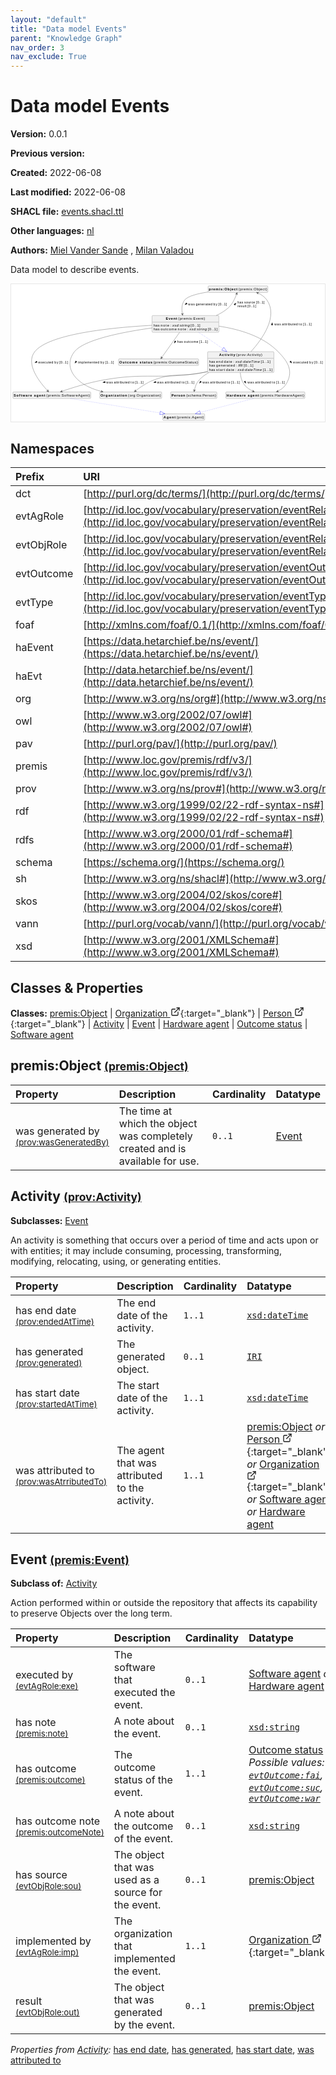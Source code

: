 ```yaml
---
layout: "default"
title: "Data model Events"
parent: "Knowledge Graph"
nav_order: 3
nav_exclude: True
---
```

<svg xmlns="http://www.w3.org/2000/svg" style="display: none;"><symbol id="svg-external-link" width="24" height="24" viewBox="0 0 24 24" fill="none" stroke="currentColor" stroke-width="2" stroke-linecap="round" stroke-linejoin="round" class="feather feather-external-link"><title id="svg-external-link-title">(external link)</title><path d="M18 13v6a2 2 0 0 1-2 2H5a2 2 0 0 1-2-2V8a2 2 0 0 1 2-2h6"></path><polyline points="15 3 21 3 21 9"></polyline><line x1="10" y1="14" x2="21" y2="3"></line> </symbol></svg>

Data model Events
====================

**Version:** 0.0.1

**Previous version:** 

**Created:** 2022-06-08

**Last modified:** 2022-06-08

**SHACL file:** [events.shacl.ttl](events.shacl.ttl)

**Other languages:**
[nl](../nl)

**Authors:**
[Miel Vander Sande](mailto:miel.vandersande@meemoo.be)
, [Milan Valadou](mailto:milan.valadou@meemoo.be)


Data model to describe events.

<div class="wrap">
  <div class="zoom">
  <svg xmlns="http://www.w3.org/2000/svg" xmlns:xlink="http://www.w3.org/1999/xlink" contentStyleType="text/css" preserveAspectRatio="none" version="1.1" viewBox="0 0 1249 548" zoomAndPan="magnify"><defs/><g><a href="#premis%3AObject" target="_top" title="#premis%3AObject" xlink:actuate="onRequest" xlink:href="#premis%3AObject" xlink:show="new" xlink:title="#premis%3AObject" xlink:type="simple"><g id="elem_premis_Object"><rect codeLine="15" fill="#F1F1F1" height="26.2969" id="premis_Object" rx="3.5" ry="3.5" style="stroke:#181818;stroke-width:0.5;" width="238" x="784" y="7"/><text fill="#000000" font-family="sans-serif" font-size="14" font-weight="bold" lengthAdjust="spacing" textLength="114" x="787" y="24.9951">premis:Object</text><text fill="#000000" font-family="sans-serif" font-size="14" lengthAdjust="spacing" textLength="114" x="905" y="24.9951">(premis:Object)</text></g></a><a href="../../organization/en#org%3AOrganization" target="_top" title="../../organization/en#org%3AOrganization" xlink:actuate="onRequest" xlink:href="../../organization/en#org%3AOrganization" xlink:show="new" xlink:title="../../organization/en#org%3AOrganization" xlink:type="simple"><g id="elem_org_Organization"><rect codeLine="16" fill="#F1F1F1" height="26.2969" id="org_Organization" rx="3.5" ry="3.5" style="stroke:#181818;stroke-width:0.5;" width="247" x="352.5" y="429"/><text fill="#000000" font-family="sans-serif" font-size="14" font-weight="bold" lengthAdjust="spacing" textLength="106" x="355.5" y="446.9951">Organization</text><text fill="#000000" font-family="sans-serif" font-size="14" lengthAdjust="spacing" textLength="131" x="465.5" y="446.9951">(org:Organization)</text></g></a><a href="../../organization/en#schema%3APerson" target="_top" title="../../organization/en#schema%3APerson" xlink:actuate="onRequest" xlink:href="../../organization/en#schema%3APerson" xlink:show="new" xlink:title="../../organization/en#schema%3APerson" xlink:type="simple"><g id="elem_schema_Person"><rect codeLine="17" fill="#F1F1F1" height="26.2969" id="schema_Person" rx="3.5" ry="3.5" style="stroke:#181818;stroke-width:0.5;" width="184" x="635" y="429"/><text fill="#000000" font-family="sans-serif" font-size="14" font-weight="bold" lengthAdjust="spacing" textLength="55" x="638" y="446.9951">Person</text><text fill="#000000" font-family="sans-serif" font-size="14" lengthAdjust="spacing" textLength="119" x="697" y="446.9951">(schema:Person)</text></g></a><a href="#prov%3AActivity" target="_top" title="#prov%3AActivity" xlink:actuate="onRequest" xlink:href="#prov%3AActivity" xlink:show="new" xlink:title="#prov%3AActivity" xlink:type="simple"><g id="elem_prov_Activity"><rect codeLine="20" fill="#F1F1F1" height="83.1875" id="prov_Activity" rx="3.5" ry="3.5" style="stroke:#181818;stroke-width:0.5;" width="264" x="782" y="269"/><text fill="#000000" font-family="sans-serif" font-size="14" font-weight="bold" lengthAdjust="spacing" textLength="64" x="828" y="286.9951">Activity</text><text fill="#000000" font-family="sans-serif" font-size="14" lengthAdjust="spacing" textLength="104" x="896" y="286.9951">(prov:Activity)</text><line style="stroke:#181818;stroke-width:0.5;" x1="783" x2="1045" y1="295.2969" y2="295.2969"/><text fill="#000000" font-family="sans-serif" font-size="14" lengthAdjust="spacing" textLength="24" x="788" y="312.292">has</text><text fill="#000000" font-family="sans-serif" font-size="14" lengthAdjust="spacing" textLength="4" x="812" y="312.292"> </text><text fill="#000000" font-family="sans-serif" font-size="14" lengthAdjust="spacing" textLength="27" x="816" y="312.292">end</text><text fill="#000000" font-family="sans-serif" font-size="14" lengthAdjust="spacing" textLength="4" x="843" y="312.292"> </text><text fill="#000000" font-family="sans-serif" font-size="14" lengthAdjust="spacing" textLength="33" x="847" y="312.292">date</text><text fill="#000000" font-family="sans-serif" font-size="14" lengthAdjust="spacing" textLength="4" x="880" y="312.292"> </text><text fill="#000000" font-family="sans-serif" font-size="14" lengthAdjust="spacing" textLength="5" x="884" y="312.292">:</text><text fill="#000000" font-family="sans-serif" font-size="14" lengthAdjust="spacing" textLength="4" x="889" y="312.292"> </text><text fill="#000000" font-family="sans-serif" font-size="14" font-style="italic" lengthAdjust="spacing" textLength="97" x="893" y="312.292">xsd:dateTime</text><text fill="#000000" font-family="sans-serif" font-size="14" lengthAdjust="spacing" textLength="4" x="990" y="312.292"> </text><text fill="#000000" font-family="sans-serif" font-size="14" lengthAdjust="spacing" textLength="38" x="994" y="312.292">[1..1]</text><text fill="#000000" font-family="sans-serif" font-size="14" lengthAdjust="spacing" textLength="24" x="788" y="328.5889">has</text><text fill="#000000" font-family="sans-serif" font-size="14" lengthAdjust="spacing" textLength="4" x="812" y="328.5889"> </text><text fill="#000000" font-family="sans-serif" font-size="14" lengthAdjust="spacing" textLength="75" x="816" y="328.5889">generated</text><text fill="#000000" font-family="sans-serif" font-size="14" lengthAdjust="spacing" textLength="4" x="891" y="328.5889"> </text><text fill="#000000" font-family="sans-serif" font-size="14" lengthAdjust="spacing" textLength="5" x="895" y="328.5889">:</text><text fill="#000000" font-family="sans-serif" font-size="14" lengthAdjust="spacing" textLength="4" x="900" y="328.5889"> </text><text fill="#000000" font-family="sans-serif" font-size="14" font-style="italic" lengthAdjust="spacing" textLength="18" x="904" y="328.5889">IRI</text><text fill="#000000" font-family="sans-serif" font-size="14" lengthAdjust="spacing" textLength="4" x="922" y="328.5889"> </text><text fill="#000000" font-family="sans-serif" font-size="14" lengthAdjust="spacing" textLength="38" x="926" y="328.5889">[0..1]</text><text fill="#000000" font-family="sans-serif" font-size="14" lengthAdjust="spacing" textLength="24" x="788" y="344.8857">has</text><text fill="#000000" font-family="sans-serif" font-size="14" lengthAdjust="spacing" textLength="4" x="812" y="344.8857"> </text><text fill="#000000" font-family="sans-serif" font-size="14" lengthAdjust="spacing" textLength="35" x="816" y="344.8857">start</text><text fill="#000000" font-family="sans-serif" font-size="14" lengthAdjust="spacing" textLength="4" x="851" y="344.8857"> </text><text fill="#000000" font-family="sans-serif" font-size="14" lengthAdjust="spacing" textLength="33" x="855" y="344.8857">date</text><text fill="#000000" font-family="sans-serif" font-size="14" lengthAdjust="spacing" textLength="4" x="888" y="344.8857"> </text><text fill="#000000" font-family="sans-serif" font-size="14" lengthAdjust="spacing" textLength="5" x="892" y="344.8857">:</text><text fill="#000000" font-family="sans-serif" font-size="14" lengthAdjust="spacing" textLength="4" x="897" y="344.8857"> </text><text fill="#000000" font-family="sans-serif" font-size="14" font-style="italic" lengthAdjust="spacing" textLength="97" x="901" y="344.8857">xsd:dateTime</text><text fill="#000000" font-family="sans-serif" font-size="14" lengthAdjust="spacing" textLength="4" x="998" y="344.8857"> </text><text fill="#000000" font-family="sans-serif" font-size="14" lengthAdjust="spacing" textLength="38" x="1002" y="344.8857">[1..1]</text></g></a><a href="#premis%3AEvent" target="_top" title="#premis%3AEvent" xlink:actuate="onRequest" xlink:href="#premis%3AEvent" xlink:show="new" xlink:title="#premis%3AEvent" xlink:type="simple"><g id="elem_premis_Event"><rect codeLine="19" fill="#F1F1F1" height="66.8906" id="premis_Event" rx="3.5" ry="3.5" style="stroke:#181818;stroke-width:0.5;" width="266" x="561" y="125"/><text fill="#000000" font-family="sans-serif" font-size="14" font-weight="bold" lengthAdjust="spacing" textLength="45" x="616" y="142.9951">Event</text><text fill="#000000" font-family="sans-serif" font-size="14" lengthAdjust="spacing" textLength="107" x="665" y="142.9951">(premis:Event)</text><line style="stroke:#181818;stroke-width:0.5;" x1="562" x2="826" y1="151.2969" y2="151.2969"/><text fill="#000000" font-family="sans-serif" font-size="14" lengthAdjust="spacing" textLength="24" x="567" y="168.292">has</text><text fill="#000000" font-family="sans-serif" font-size="14" lengthAdjust="spacing" textLength="4" x="591" y="168.292"> </text><text fill="#000000" font-family="sans-serif" font-size="14" lengthAdjust="spacing" textLength="34" x="595" y="168.292">note</text><text fill="#000000" font-family="sans-serif" font-size="14" lengthAdjust="spacing" textLength="4" x="629" y="168.292"> </text><text fill="#000000" font-family="sans-serif" font-size="14" lengthAdjust="spacing" textLength="5" x="633" y="168.292">:</text><text fill="#000000" font-family="sans-serif" font-size="14" lengthAdjust="spacing" textLength="4" x="638" y="168.292"> </text><text fill="#000000" font-family="sans-serif" font-size="14" font-style="italic" lengthAdjust="spacing" textLength="69" x="642" y="168.292">xsd:string</text><text fill="#000000" font-family="sans-serif" font-size="14" lengthAdjust="spacing" textLength="4" x="711" y="168.292"> </text><text fill="#000000" font-family="sans-serif" font-size="14" lengthAdjust="spacing" textLength="38" x="715" y="168.292">[0..1]</text><text fill="#000000" font-family="sans-serif" font-size="14" lengthAdjust="spacing" textLength="24" x="567" y="184.5889">has</text><text fill="#000000" font-family="sans-serif" font-size="14" lengthAdjust="spacing" textLength="4" x="591" y="184.5889"> </text><text fill="#000000" font-family="sans-serif" font-size="14" lengthAdjust="spacing" textLength="64" x="595" y="184.5889">outcome</text><text fill="#000000" font-family="sans-serif" font-size="14" lengthAdjust="spacing" textLength="4" x="659" y="184.5889"> </text><text fill="#000000" font-family="sans-serif" font-size="14" lengthAdjust="spacing" textLength="34" x="663" y="184.5889">note</text><text fill="#000000" font-family="sans-serif" font-size="14" lengthAdjust="spacing" textLength="4" x="697" y="184.5889"> </text><text fill="#000000" font-family="sans-serif" font-size="14" lengthAdjust="spacing" textLength="5" x="701" y="184.5889">:</text><text fill="#000000" font-family="sans-serif" font-size="14" lengthAdjust="spacing" textLength="4" x="706" y="184.5889"> </text><text fill="#000000" font-family="sans-serif" font-size="14" font-style="italic" lengthAdjust="spacing" textLength="69" x="710" y="184.5889">xsd:string</text><text fill="#000000" font-family="sans-serif" font-size="14" lengthAdjust="spacing" textLength="4" x="779" y="184.5889"> </text><text fill="#000000" font-family="sans-serif" font-size="14" lengthAdjust="spacing" textLength="38" x="783" y="184.5889">[0..1]</text></g></a><a href="#premis%3AHardwareAgent" target="_top" title="#premis%3AHardwareAgent" xlink:actuate="onRequest" xlink:href="#premis%3AHardwareAgent" xlink:show="new" xlink:title="#premis%3AHardwareAgent" xlink:type="simple"><g id="elem_premis_HardwareAgent"><rect codeLine="21" fill="#F1F1F1" height="26.2969" id="premis_HardwareAgent" rx="3.5" ry="3.5" style="stroke:#181818;stroke-width:0.5;" width="315" x="854.5" y="429"/><text fill="#000000" font-family="sans-serif" font-size="14" font-weight="bold" lengthAdjust="spacing" textLength="129" x="857.5" y="446.9951">Hardware agent</text><text fill="#000000" font-family="sans-serif" font-size="14" lengthAdjust="spacing" textLength="176" x="990.5" y="446.9951">(premis:HardwareAgent)</text></g></a><a href="#premis%3AAgent" target="_top" title="#premis%3AAgent" xlink:actuate="onRequest" xlink:href="#premis%3AAgent" xlink:show="new" xlink:title="#premis%3AAgent" xlink:type="simple"><g id="elem_premis_Agent"><rect codeLine="25" fill="#F1F1F1" height="26.2969" id="premis_Agent" rx="3.5" ry="3.5" style="stroke:#181818;stroke-width:0.5;" width="167" x="603.5" y="516"/><text fill="#000000" font-family="sans-serif" font-size="14" font-weight="bold" lengthAdjust="spacing" textLength="48" x="606.5" y="533.9951">Agent</text><text fill="#000000" font-family="sans-serif" font-size="14" lengthAdjust="spacing" textLength="109" x="658.5" y="533.9951">(premis:Agent)</text></g></a><a href="#premis%3AOutcomeStatus" target="_top" title="#premis%3AOutcomeStatus" xlink:actuate="onRequest" xlink:href="#premis%3AOutcomeStatus" xlink:show="new" xlink:title="#premis%3AOutcomeStatus" xlink:type="simple"><g id="elem_premis_OutcomeStatus"><rect codeLine="23" fill="#F1F1F1" height="26.2969" id="premis_OutcomeStatus" rx="3.5" ry="3.5" style="stroke:#181818;stroke-width:0.5;" width="319" x="427.5" y="297.5"/><text fill="#000000" font-family="sans-serif" font-size="14" font-weight="bold" lengthAdjust="spacing" textLength="132" x="430.5" y="315.4951">Outcome status</text><text fill="#000000" font-family="sans-serif" font-size="14" lengthAdjust="spacing" textLength="177" x="566.5" y="315.4951">(premis:OutcomeStatus)</text></g></a><a href="#premis%3ASoftwareAgent" target="_top" title="#premis%3ASoftwareAgent" xlink:actuate="onRequest" xlink:href="#premis%3ASoftwareAgent" xlink:show="new" xlink:title="#premis%3ASoftwareAgent" xlink:type="simple"><g id="elem_premis_SoftwareAgent"><rect codeLine="24" fill="#F1F1F1" height="26.2969" id="premis_SoftwareAgent" rx="3.5" ry="3.5" style="stroke:#181818;stroke-width:0.5;" width="310" x="7" y="429"/><text fill="#000000" font-family="sans-serif" font-size="14" font-weight="bold" lengthAdjust="spacing" textLength="126" x="10" y="446.9951">Software agent</text><text fill="#000000" font-family="sans-serif" font-size="14" lengthAdjust="spacing" textLength="174" x="140" y="446.9951">(premis:SoftwareAgent)</text></g></a><g id="link_premis_Object_premis_Event"><path codeLine="28" d="M783.807,31.401 C742.684,37.652 703.711,47.524 691,63 C678.335,78.421 678.375,100.506 681.91,119.449 " fill="none" id="premis_Object-to-premis_Event" style="stroke:#454645;stroke-width:1.0;"/><polygon fill="#454645" points="682.992,124.701,685.0943,115.0791,681.9834,119.8038,677.2588,116.6929,682.992,124.701" style="stroke:#454645;stroke-width:1.0;"/><polygon fill="#000000" points="692.2167,82.3355,700.9822,78.6454,697.1392,74.1979,692.2167,82.3355" style="stroke:#000000;stroke-width:1.0;"/><text fill="#000000" font-family="sans-serif" font-size="13" lengthAdjust="spacing" textLength="26" x="705" y="83.5669">was</text><text fill="#000000" font-family="sans-serif" font-size="13" lengthAdjust="spacing" textLength="4" x="731" y="83.5669"> </text><text fill="#000000" font-family="sans-serif" font-size="13" lengthAdjust="spacing" textLength="66" x="735" y="83.5669">generated</text><text fill="#000000" font-family="sans-serif" font-size="13" lengthAdjust="spacing" textLength="4" x="801" y="83.5669"> </text><text fill="#000000" font-family="sans-serif" font-size="13" lengthAdjust="spacing" textLength="16" x="805" y="83.5669">by</text><text fill="#000000" font-family="sans-serif" font-size="13" lengthAdjust="spacing" textLength="4" x="821" y="83.5669"> </text><text fill="#000000" font-family="sans-serif" font-size="13" lengthAdjust="spacing" textLength="34" x="825" y="83.5669">[0..1]</text></g><g id="link_premis_Event_premis_Object"><path codeLine="52" d="M816.71,124.934 C833.766,116.959 850.158,107.116 864,95 C881.429,79.744 892.279,54.772 897.982,38.114 " fill="none" id="premis_Event-to-premis_Object" style="stroke:#454645;stroke-width:1.0;"/><polygon fill="#454645" points="899.589,33.231,892.9765,40.53,898.0263,37.9805,900.5758,43.0303,899.589,33.231" style="stroke:#454645;stroke-width:1.0;"/><polygon fill="#000000" points="895.417,75.4826,887.09,80.0775,891.3812,84.0944,895.417,75.4826" style="stroke:#000000;stroke-width:1.0;"/><text fill="#000000" font-family="sans-serif" font-size="13" lengthAdjust="spacing" textLength="23" x="901" y="76.0669">has</text><text fill="#000000" font-family="sans-serif" font-size="13" lengthAdjust="spacing" textLength="4" x="924" y="76.0669"> </text><text fill="#000000" font-family="sans-serif" font-size="13" lengthAdjust="spacing" textLength="43" x="928" y="76.0669">source</text><text fill="#000000" font-family="sans-serif" font-size="13" lengthAdjust="spacing" textLength="4" x="971" y="76.0669"> </text><text fill="#000000" font-family="sans-serif" font-size="13" lengthAdjust="spacing" textLength="34" x="975" y="76.0669">[0..1]</text><text fill="#000000" font-family="sans-serif" font-size="13" lengthAdjust="spacing" textLength="36" x="901" y="91.1997">result</text><text fill="#000000" font-family="sans-serif" font-size="13" lengthAdjust="spacing" textLength="4" x="937" y="91.1997"> </text><text fill="#000000" font-family="sans-serif" font-size="13" lengthAdjust="spacing" textLength="34" x="941" y="91.1997">[0..1]</text></g><g id="link_prov_Activity_org_Organization"><path codeLine="39" d="M781.689,348.091 C775.724,349.467 769.807,350.778 764,352 C677.333,370.238 649.788,350.538 567,382 C539.741,392.359 512.158,411.778 494.62,425.504 " fill="none" id="prov_Activity-to-org_Organization" style="stroke:#454645;stroke-width:1.0;"/><polygon fill="#454645" points="490.384,428.861,499.9213,426.4035,494.3018,425.7544,494.9508,420.135,490.384,428.861" style="stroke:#454645;stroke-width:1.0;"/><polygon fill="#000000" points="567.1725,391.8682,576.6708,392.3508,575.1404,386.6756,567.1725,391.8682" style="stroke:#000000;stroke-width:1.0;"/><text fill="#000000" font-family="sans-serif" font-size="13" lengthAdjust="spacing" textLength="26" x="581" y="395.0669">was</text><text fill="#000000" font-family="sans-serif" font-size="13" lengthAdjust="spacing" textLength="4" x="607" y="395.0669"> </text><text fill="#000000" font-family="sans-serif" font-size="13" lengthAdjust="spacing" textLength="63" x="611" y="395.0669">attributed</text><text fill="#000000" font-family="sans-serif" font-size="13" lengthAdjust="spacing" textLength="4" x="674" y="395.0669"> </text><text fill="#000000" font-family="sans-serif" font-size="13" lengthAdjust="spacing" textLength="13" x="678" y="395.0669">to</text><text fill="#000000" font-family="sans-serif" font-size="13" lengthAdjust="spacing" textLength="4" x="691" y="395.0669"> </text><text fill="#000000" font-family="sans-serif" font-size="13" lengthAdjust="spacing" textLength="34" x="695" y="395.0669">[1..1]</text></g><g id="link_prov_Activity_premis_HardwareAgent"><path codeLine="40" d="M912.251,352.423 C913.464,368.254 917.323,385.719 927,399 C936.144,411.55 950.091,420.554 964.06,426.921 " fill="none" id="prov_Activity-to-premis_HardwareAgent" style="stroke:#454645;stroke-width:1.0;"/><polygon fill="#454645" points="968.791,428.98,962.1357,421.7201,964.2066,426.9842,958.9424,429.0551,968.791,428.98" style="stroke:#454645;stroke-width:1.0;"/><polygon fill="#000000" points="934.8547,394.6713,932.1033,385.5675,927.2776,388.9234,934.8547,394.6713" style="stroke:#000000;stroke-width:1.0;"/><text fill="#000000" font-family="sans-serif" font-size="13" lengthAdjust="spacing" textLength="26" x="941" y="395.0669">was</text><text fill="#000000" font-family="sans-serif" font-size="13" lengthAdjust="spacing" textLength="4" x="967" y="395.0669"> </text><text fill="#000000" font-family="sans-serif" font-size="13" lengthAdjust="spacing" textLength="63" x="971" y="395.0669">attributed</text><text fill="#000000" font-family="sans-serif" font-size="13" lengthAdjust="spacing" textLength="4" x="1034" y="395.0669"> </text><text fill="#000000" font-family="sans-serif" font-size="13" lengthAdjust="spacing" textLength="13" x="1038" y="395.0669">to</text><text fill="#000000" font-family="sans-serif" font-size="13" lengthAdjust="spacing" textLength="4" x="1051" y="395.0669"> </text><text fill="#000000" font-family="sans-serif" font-size="13" lengthAdjust="spacing" textLength="34" x="1055" y="395.0669">[1..1]</text></g><g id="link_prov_Activity_premis_Object"><path codeLine="41" d="M954.632,268.889 C1000.735,217.754 1063.92,128.658 1018,63 C1009.03,50.168 995.692,41.243 981.252,35.039 " fill="none" id="prov_Activity-to-premis_Object" style="stroke:#454645;stroke-width:1.0;"/><polygon fill="#454645" points="976.318,33.038,983.1534,40.1286,980.9511,34.9181,986.1616,32.7157,976.318,33.038" style="stroke:#454645;stroke-width:1.0;"/><polygon fill="#000000" points="1039.5655,153.5985,1035.6224,162.2531,1041.4626,162.9179,1039.5655,153.5985" style="stroke:#000000;stroke-width:1.0;"/><text fill="#000000" font-family="sans-serif" font-size="13" lengthAdjust="spacing" textLength="26" x="1048" y="163.0669">was</text><text fill="#000000" font-family="sans-serif" font-size="13" lengthAdjust="spacing" textLength="4" x="1074" y="163.0669"> </text><text fill="#000000" font-family="sans-serif" font-size="13" lengthAdjust="spacing" textLength="63" x="1078" y="163.0669">attributed</text><text fill="#000000" font-family="sans-serif" font-size="13" lengthAdjust="spacing" textLength="4" x="1141" y="163.0669"> </text><text fill="#000000" font-family="sans-serif" font-size="13" lengthAdjust="spacing" textLength="13" x="1145" y="163.0669">to</text><text fill="#000000" font-family="sans-serif" font-size="13" lengthAdjust="spacing" textLength="4" x="1158" y="163.0669"> </text><text fill="#000000" font-family="sans-serif" font-size="13" lengthAdjust="spacing" textLength="34" x="1162" y="163.0669">[1..1]</text></g><g id="link_prov_Activity_premis_SoftwareAgent"><path codeLine="42" d="M781.795,348.647 C775.801,349.872 769.849,351 764,352 C588.711,381.978 539.994,350.347 365,382 C306.523,392.577 240.809,413.377 200.406,427.237 " fill="none" id="prov_Activity-to-premis_SoftwareAgent" style="stroke:#454645;stroke-width:1.0;"/><polygon fill="#454645" points="195.607,428.892,205.4193,429.7397,200.3339,427.2621,202.8115,422.1767,195.607,428.892" style="stroke:#454645;stroke-width:1.0;"/><polygon fill="#000000" points="365.0451,391.2362,374.4023,392.937,373.6149,387.1121,365.0451,391.2362" style="stroke:#000000;stroke-width:1.0;"/><text fill="#000000" font-family="sans-serif" font-size="13" lengthAdjust="spacing" textLength="26" x="379" y="395.0669">was</text><text fill="#000000" font-family="sans-serif" font-size="13" lengthAdjust="spacing" textLength="4" x="405" y="395.0669"> </text><text fill="#000000" font-family="sans-serif" font-size="13" lengthAdjust="spacing" textLength="63" x="409" y="395.0669">attributed</text><text fill="#000000" font-family="sans-serif" font-size="13" lengthAdjust="spacing" textLength="4" x="472" y="395.0669"> </text><text fill="#000000" font-family="sans-serif" font-size="13" lengthAdjust="spacing" textLength="13" x="476" y="395.0669">to</text><text fill="#000000" font-family="sans-serif" font-size="13" lengthAdjust="spacing" textLength="4" x="489" y="395.0669"> </text><text fill="#000000" font-family="sans-serif" font-size="13" lengthAdjust="spacing" textLength="34" x="493" y="395.0669">[1..1]</text></g><g id="link_prov_Activity_schema_Person"><path codeLine="43" d="M786.618,352.119 C772.383,360.395 759.057,370.263 748,382 C737.302,393.357 731.999,410.52 729.404,423.412 " fill="none" id="prov_Activity-to-schema_Person" style="stroke:#454645;stroke-width:1.0;"/><polygon fill="#454645" points="728.45,428.646,734,420.5098,729.3472,423.7272,726.1299,419.0743,728.45,428.646" style="stroke:#454645;stroke-width:1.0;"/><polygon fill="#000000" points="749.8705,394.466,757.8239,389.2511,753.2397,385.5722,749.8705,394.466" style="stroke:#000000;stroke-width:1.0;"/><text fill="#000000" font-family="sans-serif" font-size="13" lengthAdjust="spacing" textLength="26" x="762" y="395.0669">was</text><text fill="#000000" font-family="sans-serif" font-size="13" lengthAdjust="spacing" textLength="4" x="788" y="395.0669"> </text><text fill="#000000" font-family="sans-serif" font-size="13" lengthAdjust="spacing" textLength="63" x="792" y="395.0669">attributed</text><text fill="#000000" font-family="sans-serif" font-size="13" lengthAdjust="spacing" textLength="4" x="855" y="395.0669"> </text><text fill="#000000" font-family="sans-serif" font-size="13" lengthAdjust="spacing" textLength="13" x="859" y="395.0669">to</text><text fill="#000000" font-family="sans-serif" font-size="13" lengthAdjust="spacing" textLength="4" x="872" y="395.0669"> </text><text fill="#000000" font-family="sans-serif" font-size="13" lengthAdjust="spacing" textLength="34" x="876" y="395.0669">[1..1]</text></g><g id="link_premis_Event_prov_Activity"><path codeLine="46" d="M746.22,192.063 C761.117,201.552 777.293,212.047 792,222 C808.508,233.172 826.04,245.477 842.512,257.242 " fill="none" id="premis_Event-to-prov_Activity" style="stroke:#0000FF;stroke-width:1.0;stroke-dasharray:1.0,3.0;"/><polygon fill="none" points="846.719,251.646,858.878,269,838.551,263.016,846.719,251.646" style="stroke:#0000FF;stroke-width:1.0;"/></g><g id="link_premis_Event_org_Organization"><path codeLine="50" d="M560.917,174.457 C445.071,190.543 289.909,220.554 252,269 C214.904,316.407 238.887,367.204 290,399 C311.478,412.36 336.704,421.487 361.527,427.717 " fill="none" id="premis_Event-to-org_Organization" style="stroke:#454645;stroke-width:1.0;"/><polygon fill="#454645" points="366.485,428.925,358.6866,422.9096,361.6269,427.7423,356.7942,430.6825,366.485,428.925" style="stroke:#454645;stroke-width:1.0;"/><polygon fill="#000000" points="253.9071,314.495,261.8114,309.2061,257.1931,305.5701,253.9071,314.495" style="stroke:#000000;stroke-width:1.0;"/><text fill="#000000" font-family="sans-serif" font-size="13" lengthAdjust="spacing" textLength="85" x="266" y="315.0669">implemented</text><text fill="#000000" font-family="sans-serif" font-size="13" lengthAdjust="spacing" textLength="4" x="351" y="315.0669"> </text><text fill="#000000" font-family="sans-serif" font-size="13" lengthAdjust="spacing" textLength="16" x="355" y="315.0669">by</text><text fill="#000000" font-family="sans-serif" font-size="13" lengthAdjust="spacing" textLength="4" x="371" y="315.0669"> </text><text fill="#000000" font-family="sans-serif" font-size="13" lengthAdjust="spacing" textLength="34" x="375" y="315.0669">[1..1]</text></g><g id="link_premis_Event_premis_HardwareAgent"><path codeLine="51" d="M827.306,167.462 C905.829,179.048 1001.511,206.224 1063,269 C1104.56,311.433 1124.98,348.322 1094,399 C1086.35,411.519 1073.65,420.459 1060.51,426.777 " fill="none" id="premis_Event-to-premis_HardwareAgent" style="stroke:#454645;stroke-width:1.0;"/><polygon fill="#454645" points="1055.65,428.988,1065.4985,428.8994,1060.2006,426.9163,1062.1837,421.6184,1055.65,428.988" style="stroke:#454645;stroke-width:1.0;"/><polygon fill="#000000" points="1117.3434,314.2842,1113.4804,305.5935,1109.1099,309.5239,1117.3434,314.2842" style="stroke:#000000;stroke-width:1.0;"/><text fill="#000000" font-family="sans-serif" font-size="13" lengthAdjust="spacing" textLength="60" x="1123" y="315.0669">executed</text><text fill="#000000" font-family="sans-serif" font-size="13" lengthAdjust="spacing" textLength="4" x="1183" y="315.0669"> </text><text fill="#000000" font-family="sans-serif" font-size="13" lengthAdjust="spacing" textLength="16" x="1187" y="315.0669">by</text><text fill="#000000" font-family="sans-serif" font-size="13" lengthAdjust="spacing" textLength="4" x="1203" y="315.0669"> </text><text fill="#000000" font-family="sans-serif" font-size="13" lengthAdjust="spacing" textLength="34" x="1207" y="315.0669">[0..1]</text></g><g id="link_premis_Event_premis_OutcomeStatus"><path codeLine="53" d="M670.783,192.048 C648.563,223.196 615.953,268.911 598.702,293.095 " fill="none" id="premis_Event-to-premis_OutcomeStatus" style="stroke:#454645;stroke-width:1.0;"/><polygon fill="#454645" points="595.666,297.352,604.1498,292.3494,598.5703,293.282,597.6377,287.7025,595.666,297.352" style="stroke:#454645;stroke-width:1.0;"/><polygon fill="#000000" points="649.0964,234.6369,656.7417,228.98,651.9565,225.5666,649.0964,234.6369" style="stroke:#000000;stroke-width:1.0;"/><text fill="#000000" font-family="sans-serif" font-size="13" lengthAdjust="spacing" textLength="23" x="661" y="235.0669">has</text><text fill="#000000" font-family="sans-serif" font-size="13" lengthAdjust="spacing" textLength="4" x="684" y="235.0669"> </text><text fill="#000000" font-family="sans-serif" font-size="13" lengthAdjust="spacing" textLength="57" x="688" y="235.0669">outcome</text><text fill="#000000" font-family="sans-serif" font-size="13" lengthAdjust="spacing" textLength="4" x="745" y="235.0669"> </text><text fill="#000000" font-family="sans-serif" font-size="13" lengthAdjust="spacing" textLength="34" x="749" y="235.0669">[1..1]</text></g><g id="link_premis_Event_premis_SoftwareAgent"><path codeLine="54" d="M560.794,164.025 C401.826,172.623 150.345,197.461 94,269 C55.0528,318.45 115.626,393.023 146.142,425.247 " fill="none" id="premis_Event-to-premis_SoftwareAgent" style="stroke:#454645;stroke-width:1.0;"/><polygon fill="#454645" points="149.706,428.963,146.3625,419.699,146.2448,425.3547,140.5892,425.237,149.706,428.963" style="stroke:#454645;stroke-width:1.0;"/><polygon fill="#000000" points="94.7695,313.2315,103.9891,310.8969,100.856,305.9237,94.7695,313.2315" style="stroke:#000000;stroke-width:1.0;"/><text fill="#000000" font-family="sans-serif" font-size="13" lengthAdjust="spacing" textLength="60" x="108" y="315.0669">executed</text><text fill="#000000" font-family="sans-serif" font-size="13" lengthAdjust="spacing" textLength="4" x="168" y="315.0669"> </text><text fill="#000000" font-family="sans-serif" font-size="13" lengthAdjust="spacing" textLength="16" x="172" y="315.0669">by</text><text fill="#000000" font-family="sans-serif" font-size="13" lengthAdjust="spacing" textLength="4" x="188" y="315.0669"> </text><text fill="#000000" font-family="sans-serif" font-size="13" lengthAdjust="spacing" textLength="34" x="192" y="315.0669">[0..1]</text></g><g id="link_premis_HardwareAgent_premis_Agent"><path codeLine="57" d="M965.781,455.0882 C909.959,469.6875 815.695,494.3413 752.425,510.8888 " fill="none" id="premis_HardwareAgent-to-premis_Agent" style="stroke:#0000FF;stroke-width:1.0;stroke-dasharray:1.0,3.0;"/><polygon fill="none" points="754.18,517.6651,733.06,515.9535,750.638,504.1207,754.18,517.6651" style="stroke:#0000FF;stroke-width:1.0;"/></g><g id="link_premis_SoftwareAgent_premis_Agent"><path codeLine="62" d="M236.384,455.0431 C329.899,470.1837 490.519,496.1888 592.598,512.7159 " fill="none" id="premis_SoftwareAgent-to-premis_Agent" style="stroke:#0000FF;stroke-width:1.0;stroke-dasharray:1.0,3.0;"/><polygon fill="none" points="593.885,505.833,612.509,515.9396,591.647,519.653,593.885,505.833" style="stroke:#0000FF;stroke-width:1.0;"/></g></g></svg>
  </div>
</div>

## Namespaces

| Prefix | URI      |
| :----- | :------- |
| dct     | [http://purl.org/dc/terms/](http://purl.org/dc/terms/) |
| evtAgRole     | [http://id.loc.gov/vocabulary/preservation/eventRelatedAgentRole/](http://id.loc.gov/vocabulary/preservation/eventRelatedAgentRole/) |
| evtObjRole     | [http://id.loc.gov/vocabulary/preservation/eventRelatedObjectRole/](http://id.loc.gov/vocabulary/preservation/eventRelatedObjectRole/) |
| evtOutcome     | [http://id.loc.gov/vocabulary/preservation/eventOutcome/](http://id.loc.gov/vocabulary/preservation/eventOutcome/) |
| evtType     | [http://id.loc.gov/vocabulary/preservation/eventType](http://id.loc.gov/vocabulary/preservation/eventType) |
| foaf     | [http://xmlns.com/foaf/0.1/](http://xmlns.com/foaf/0.1/) |
| haEvent     | [https://data.hetarchief.be/ns/event/](https://data.hetarchief.be/ns/event/) |
| haEvt     | [http://data.hetarchief.be/ns/event/](http://data.hetarchief.be/ns/event/) |
| org     | [http://www.w3.org/ns/org#](http://www.w3.org/ns/org#) |
| owl     | [http://www.w3.org/2002/07/owl#](http://www.w3.org/2002/07/owl#) |
| pav     | [http://purl.org/pav/](http://purl.org/pav/) |
| premis     | [http://www.loc.gov/premis/rdf/v3/](http://www.loc.gov/premis/rdf/v3/) |
| prov     | [http://www.w3.org/ns/prov#](http://www.w3.org/ns/prov#) |
| rdf     | [http://www.w3.org/1999/02/22-rdf-syntax-ns#](http://www.w3.org/1999/02/22-rdf-syntax-ns#) |
| rdfs     | [http://www.w3.org/2000/01/rdf-schema#](http://www.w3.org/2000/01/rdf-schema#) |
| schema     | [https://schema.org/](https://schema.org/) |
| sh     | [http://www.w3.org/ns/shacl#](http://www.w3.org/ns/shacl#) |
| skos     | [http://www.w3.org/2004/02/skos/core#](http://www.w3.org/2004/02/skos/core#) |
| vann     | [http://purl.org/vocab/vann/](http://purl.org/vocab/vann/) |
| xsd     | [http://www.w3.org/2001/XMLSchema#](http://www.w3.org/2001/XMLSchema#) |

## Classes & Properties

**Classes:** 
 [premis:Object](#premis%3AObject) |  [Organization <svg class="svg-external-link" viewBox="0 0 24 24" aria-labelledby="svg-external-link-title"><use xlink:href="#svg-external-link"></use></svg>](../../organization/en#org%3AOrganization){:target="_blank"} |  [Person <svg class="svg-external-link" viewBox="0 0 24 24" aria-labelledby="svg-external-link-title"><use xlink:href="#svg-external-link"></use></svg>](../../organization/en#schema%3APerson){:target="_blank"} |  [Activity](#prov%3AActivity) |  [Event](#premis%3AEvent) |  [Hardware agent](#premis%3AHardwareAgent) |  [Outcome status](#premis%3AOutcomeStatus) |  [Software agent](#premis%3ASoftwareAgent)
## <a id="premis%3AObject"></a>premis:Object <small>[(premis:Object)](http://www.loc.gov/premis/rdf/v3/Object)</small>




| Property | Description | Cardinality | Datatype |
| :------ | :---------- | :---------- | :------- |
| <a id='prov%3AwasGeneratedBy'></a>was generated by <br> <small>[(prov:wasGeneratedBy)](http://www.w3.org/ns/prov#wasGeneratedBy)</small> | The time at which the object was completely created and is available for use. | `0..1` | [Event](#premis%3AEvent)  |

## <a id="prov%3AActivity"></a>Activity <small>[(prov:Activity)](http://www.w3.org/ns/prov#Activity)</small>


**Subclasses:** 
[Event](#premis%3AEvent)

An activity is something that occurs over a period of time and acts upon or with entities; it may include consuming, processing, transforming, modifying, relocating, using, or generating entities.

| Property | Description | Cardinality | Datatype |
| :------ | :---------- | :---------- | :------- |
| <a id='prov%3AendedAtTime'></a>has end date <br> <small>[(prov:endedAtTime)](http://www.w3.org/ns/prov#endedAtTime)</small> | The end date of the activity. | `1..1` | [`xsd:dateTime`](http://www.w3.org/2001/XMLSchema#dateTime)  |
| <a id='prov%3Agenerated'></a>has generated <br> <small>[(prov:generated)](http://www.w3.org/ns/prov#generated)</small> | The generated object. | `0..1` | [`IRI`](https://www.rfc-editor.org/rfc/rfc3987.txt)  |
| <a id='prov%3AstartedAtTime'></a>has start date <br> <small>[(prov:startedAtTime)](http://www.w3.org/ns/prov#startedAtTime)</small> | The start date of the activity. | `1..1` | [`xsd:dateTime`](http://www.w3.org/2001/XMLSchema#dateTime)  |
| <a id='prov%3AwasAtrributedTo'></a>was attributed to <br> <small>[(prov:wasAtrributedTo)](http://www.w3.org/ns/prov#wasAtrributedTo)</small> | The agent that was attributed to the activity. | `1..1` | [premis:Object](#premis%3AObject) _or_ [Person <svg class="svg-external-link" viewBox="0 0 24 24" aria-labelledby="svg-external-link-title"><use xlink:href="#svg-external-link"></use></svg>](../../organization/en#schema%3APerson){:target="_blank"} _or_ [Organization <svg class="svg-external-link" viewBox="0 0 24 24" aria-labelledby="svg-external-link-title"><use xlink:href="#svg-external-link"></use></svg>](../../organization/en#org%3AOrganization){:target="_blank"} _or_ [Software agent](#premis%3ASoftwareAgent) _or_ [Hardware agent](#premis%3AHardwareAgent)  |

## <a id="premis%3AEvent"></a>Event <small>[(premis:Event)](http://www.loc.gov/premis/rdf/v3/Event)</small>


**Subclass of:** 
[Activity](#prov%3AActivity)

Action performed within or outside the repository that affects its capability to preserve Objects over the long term.

| Property | Description | Cardinality | Datatype |
| :------ | :---------- | :---------- | :------- |
| <a id='evtAgRole%3Aexe'></a>executed by <br> <small>[(evtAgRole:exe)](http://id.loc.gov/vocabulary/preservation/eventRelatedAgentRole/exe)</small> | The software that executed the event. | `0..1` | [Software agent](#premis%3ASoftwareAgent) _or_ [Hardware agent](#premis%3AHardwareAgent)  |
| <a id='premis%3Anote'></a>has note <br> <small>[(premis:note)](http://www.loc.gov/premis/rdf/v3/note)</small> | A note about the event. | `0..1` | [`xsd:string`](http://www.w3.org/2001/XMLSchema#string)  |
| <a id='premis%3Aoutcome'></a>has outcome <br> <small>[(premis:outcome)](http://www.loc.gov/premis/rdf/v3/outcome)</small> | The outcome status of the event. | `1..1` | [Outcome status](#premis%3AOutcomeStatus) <br>_Possible values: [`evtOutcome:fai`](http://id.loc.gov/vocabulary/preservation/eventOutcome/fai), [`evtOutcome:suc`](http://id.loc.gov/vocabulary/preservation/eventOutcome/suc), [`evtOutcome:war`](http://id.loc.gov/vocabulary/preservation/eventOutcome/war)_ |
| <a id='premis%3AoutcomeNote'></a>has outcome note <br> <small>[(premis:outcomeNote)](http://www.loc.gov/premis/rdf/v3/outcomeNote)</small> | A note about the outcome of the event. | `0..1` | [`xsd:string`](http://www.w3.org/2001/XMLSchema#string)  |
| <a id='evtObjRole%3Asou'></a>has source <br> <small>[(evtObjRole:sou)](http://id.loc.gov/vocabulary/preservation/eventRelatedObjectRole/sou)</small> | The object that was used as a source for the event. | `0..1` | [premis:Object](#premis%3AObject)  |
| <a id='evtAgRole%3Aimp'></a>implemented by <br> <small>[(evtAgRole:imp)](http://id.loc.gov/vocabulary/preservation/eventRelatedAgentRole/imp)</small> | The organization that implemented the event. | `1..1` | [Organization <svg class="svg-external-link" viewBox="0 0 24 24" aria-labelledby="svg-external-link-title"><use xlink:href="#svg-external-link"></use></svg>](../../organization/en#org%3AOrganization){:target="_blank"}  |
| <a id='evtObjRole%3Aout'></a>result <br> <small>[(evtObjRole:out)](http://id.loc.gov/vocabulary/preservation/eventRelatedObjectRole/out)</small> | The object that was generated by the event. | `0..1` | [premis:Object](#premis%3AObject)  |

_Properties from [Activity](#prov%3AActivity):_  [has end date](#prov%3AendedAtTime),  [has generated](#prov%3Agenerated),  [has start date](#prov%3AstartedAtTime),  [was attributed to](#prov%3AwasAtrributedTo)


<style>
.zoom > svg {
    width: 100%;
    height: auto;
    background-color: #fff;
}

.zoom > svg text{
   -webkit-user-select: none;
   -moz-user-select: none;
   -ms-user-select: none;
   user-select: none;
}

.wrap {
  overflow: hidden;
  border: 1px solid #E6E6E6;
}

.zoom {
  position: relative;
}

.zoom:hover {
  transform: scale(2.0); cursor: grab;
}
.svg-external-link {
  width: 16px;
  height: 16px;
}
</style>
<script>
var svg = document.querySelector('svg[zoomAndPan="magnify"]');
var zoomDiv = document.querySelector('.zoom');
zoomDiv.addEventListener('mouseleave', onMouseOutZoomDiv);
if (window.PointerEvent) {
  svg.addEventListener('pointerdown', onPointerDown);
  svg.addEventListener('pointerup', onPointerUp);
  svg.addEventListener('pointerleave', onPointerUp); 
  svg.addEventListener('pointermove', onPointerMove); 
} else {

  svg.addEventListener('mousedown', onPointerDown); 
  svg.addEventListener('mouseup', onPointerUp); 
  svg.addEventListener('mouseleave', onPointerUp); 
  svg.addEventListener('mousemove', onPointerMove); 

  svg.addEventListener('touchstart', onPointerDown);
  svg.addEventListener('touchend', onPointerUp);
  svg.addEventListener('touchmove', onPointerMove); 
}

function getPointFromEvent (event) {
  var point = {x:0, y:0};
  if (event.targetTouches) {
    point.x = event.targetTouches[0].clientX;
    point.y = event.targetTouches[0].clientY;
  } else {
    point.x = event.clientX;
    point.y = event.clientY;
  }
  
  return point;
}

var isPointerDown = false;

var pointerOrigin = {
  x: 0,
  y: 0
};

function onPointerDown(event) {
  isPointerDown = true; 
  
  var pointerPosition = getPointFromEvent(event);
  pointerOrigin.x = pointerPosition.x;
  pointerOrigin.y = pointerPosition.y;
}

var originalViewBoxString = svg.getAttribute('viewBox');
var originalViewBoxList= svg.viewBox.baseVal;

var originalViewBox = {
    x: originalViewBoxList.x,
    y: originalViewBoxList.y,
    width: originalViewBoxList.width,
    height: originalViewBoxList.height
};

var viewBox = structuredClone(originalViewBox);
console.log(viewBox);
var newViewBox = {
  x: 0,
  y: 0
};

var ratio = viewBox.width / svg.getBoundingClientRect().width;
window.addEventListener('resize', function() {
  ratio = viewBox.width / svg.getBoundingClientRect().width;
});

function onPointerMove (event) {
  if (!isPointerDown) {
    return;
  }
  event.preventDefault();

  var pointerPosition = getPointFromEvent(event);

  newViewBox.x = viewBox.x - ((pointerPosition.x - pointerOrigin.x) * ratio);
  newViewBox.y = viewBox.y - ((pointerPosition.y - pointerOrigin.y) * ratio);

  var viewBoxString = `${newViewBox.x} ${newViewBox.y} ${viewBox.width} ${viewBox.height}`;
  svg.setAttribute('viewBox', viewBoxString);
}

function onPointerUp() {
  isPointerDown = false;

  viewBox.x = newViewBox.x;
  viewBox.y = newViewBox.y;
}
function onMouseOutZoomDiv(event) {

  var viewBoxString = structuredClone(originalViewBoxString);
  viewBox.x = 0;
  viewBox.y = 0;
  svg.setAttribute('viewBox', originalViewBoxString);
}

</script>

